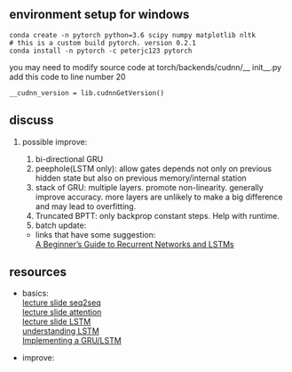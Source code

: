 ## environment setup for windows  
```
conda create -n pytorch python=3.6 scipy numpy matplotlib nltk
# this is a custom build pytorch. version 0.2.1
conda install -n pytorch -c peterjc123 pytorch
```
you may need to modify source code at torch/backends/cudnn/__ init__.py  
add this code to line number 20  
```
__cudnn_version = lib.cudnnGetVersion()
```  


## discuss  
1. possible improve:  
    1. bi-directional GRU
    2. peephole(LSTM only): allow gates depends not only on previous hidden state but also on previous memory/internal station
    3. stack of GRU: multiple layers. promote non-linearity. generally improve accuracy. more layers are unlikely to make a big difference and may lead to overfitting.
    4. Truncated BPTT: only backprop constant steps. Help with runtime.
    5. batch update:
    
    * links that have some suggestion:  
    [A Beginner’s Guide to Recurrent Networks and LSTMs](https://deeplearning4j.org/lstm.html)  

## resources
* basics:  
[lecture slide seq2seq](http://www.cs.umd.edu/class/fall2017/cmsc723/slides/slides_16.pdf)  
[lecture slide attention](http://www.cs.umd.edu/class/fall2017/cmsc723/slides/slides_17.pdf)  
[lecture slide LSTM](http://mt-class.org/jhu/slides/lecture-nn-lm.pdf)  
[understanding LSTM](http://colah.github.io/posts/2015-08-Understanding-LSTMs/)  
[Implementing a GRU/LSTM](http://www.wildml.com/2015/10/recurrent-neural-network-tutorial-part-4-implementing-a-grulstm-rnn-with-python-and-theano/)  

* improve:






